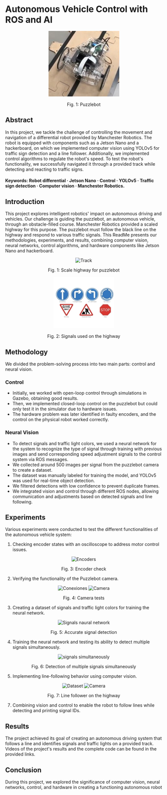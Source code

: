 
# Autonomous Vehicle Control with ROS and AI

<p align="center">
  <img src="Resources/puzzlebot.png" alt="Puzzlebot">
</p>
<p align="center">Fig. 1: Puzzlebot</p>

## Abstract

In this project, we tackle the challenge of controlling the movement and navigation of a differential robot provided by Manchester Robotics. The robot is equipped with components such as a Jetson Nano and a hackerboard, on which we implemented computer vision using YOLOv5 for traffic sign detection and a line follower. Additionally, we implemented control algorithms to regulate the robot's speed. To test the robot's functionality, we successfully navigated it through a provided track while detecting and reacting to traffic signs.

#### Keywords: Robot differential · Jetson Nano · Control · YOLOv5 · Traffic sign detection · Computer vision · Manchester Robotics.

## Introduction

This project explores intelligent robotics' impact on autonomous driving and vehicles. Our challenge is guiding the puzzlebot, an autonomous vehicle, through an obstacle-filled course. Manchester Robotics provided a scaled highway for this purpose. The puzzlebot must follow the black line on the highway and respond to various traffic signals. This ReadMe presents our methodologies, experiments, and results, combining computer vision, neural networks, control algorithms, and hardware components like Jetson Nano and hackerboard.

<p align="center">
  <img src="Resources/Aspose.Words.d739c641-0d41-4bde-b20a-66617666774a.001.png" alt="Track">
</p>
<p align="center">Fig. 1: Scale highway for puzzlebot</p>

<p align="center">
  <img src="Resources/Aspose.Words.d739c641-0d41-4bde-b20a-66617666774a.002.jpeg" alt="Signals">
</p>
<p align="center">Fig. 2: Signals used on the highway</p>

## Methodology

We divided the problem-solving process into two main parts: control and neural vision.

### Control
- Initially, we worked with open-loop control through simulations in Gazebo, obtaining good results.
- Then, we implemented closed-loop control on the puzzlebot but could only test it in the simulator due to hardware issues.
- The hardware problem was later identified in faulty encoders, and the control on the physical robot worked correctly.

### Neural Vision
- To detect signals and traffic light colors, we used a neural network for the system to recognize the type of signal through training with previous images and send corresponding speed adjustment signals to the control system via ROS messages.
- We collected around 500 images per signal from the puzzlebot camera to create a dataset.
- The dataset was manually labeled for training the model, and YOLOv5 was used for real-time object detection.
- We filtered detections with low confidence to prevent duplicate frames.
- We integrated vision and control through different ROS nodes, allowing communication and adjustments based on detected signals and line following.

## Experiments

Various experiments were conducted to test the different functionalities of the autonomous vehicle system:

1. Checking encoder states with an oscilloscope to address motor control issues.

<p align="center">
  <img src="Resources/Aspose.Words.d739c641-0d41-4bde-b20a-66617666774a.005.png" alt="Encoders">
</p>
<p align="center">Fig. 3: Encoder check</p>

2. Verifying the functionality of the Puzzlebot camera.
   
<p align="center">
  <img src="Resources/Aspose.Words.d739c641-0d41-4bde-b20a-66617666774a.006.png" alt="Conexiones" width="200">
  <img src="Resources/Aspose.Words.d739c641-0d41-4bde-b20a-66617666774a.007.png" alt="Camera" width="200">
<p align="center">Fig. 4: Camera tests</p>

3. Creating a dataset of signals and traffic light colors for training the neural network.

<p align="center">
  <img src="Resources/Aspose.Words.d739c641-0d41-4bde-b20a-66617666774a.009.png" alt="Signals naural network">
</p>
<p align="center">Fig. 5: Accurate signal detection</p>

4. Training the neural network and testing its ability to detect multiple signals simultaneously.

<p align="center">
  <img src="Resources/Aspose.Words.d739c641-0d41-4bde-b20a-66617666774a.010.png" alt="signals simultaneously">
</p>
<p align="center">Fig. 6: Detection of multiple signals simultaneously</p>

5. Implementing line-following behavior using computer vision.

<p align="center">
  <img src="Resources/Aspose.Words.d739c641-0d41-4bde-b20a-66617666774a.018.png" alt="Dataset" width="400">
  <img src="Resources/Aspose.Words.d739c641-0d41-4bde-b20a-66617666774a.021.png" alt="Camera" width="400">
</p>
<p align="center">Fig. 7: Line follower on the highway</p>

7. Combining vision and control to enable the robot to follow lines while detecting and printing signal IDs.

## Results

The project achieved its goal of creating an autonomous driving system that follows a line and identifies signals and traffic lights on a provided track. Videos of the project's results and the complete code can be found in the provided links.

## Conclusion

During this project, we explored the significance of computer vision, neural networks, control, and hardware in creating a functioning autonomous robot
